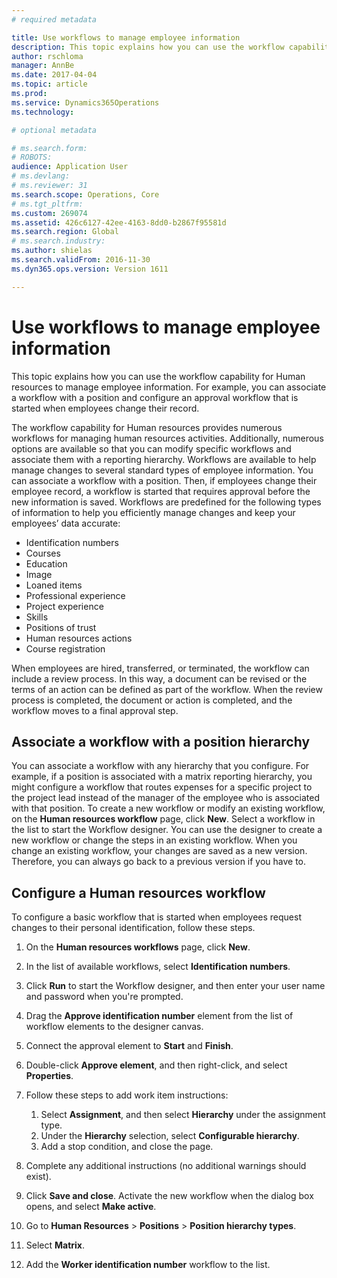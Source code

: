```yaml
---
# required metadata

title: Use workflows to manage employee information
description: This topic explains how you can use the workflow capability for Human resources to manage employee information. For example, you can associate a workflow with a position and configure an approval workflow that is started when employees change their record.
author: rschloma
manager: AnnBe
ms.date: 2017-04-04
ms.topic: article
ms.prod: 
ms.service: Dynamics365Operations
ms.technology: 

# optional metadata

# ms.search.form: 
# ROBOTS: 
audience: Application User
# ms.devlang: 
# ms.reviewer: 31
ms.search.scope: Operations, Core
# ms.tgt_pltfrm: 
ms.custom: 269074
ms.assetid: 426c6127-42ee-4163-8dd0-b2867f95581d
ms.search.region: Global
# ms.search.industry: 
ms.author: shielas
ms.search.validFrom: 2016-11-30
ms.dyn365.ops.version: Version 1611

---
```


# Use workflows to manage employee information

This topic explains how you can use the workflow capability for Human resources to manage employee information. For example, you can associate a workflow with a position and configure an approval workflow that is started when employees change their record.

The workflow capability for Human resources provides numerous workflows for managing human resources activities. Additionally, numerous options are available so that you can modify specific workflows and associate them with a reporting hierarchy. Workflows are available to help manage changes to several standard types of employee information. You can associate a workflow with a position. Then, if employees change their employee record, a workflow is started that requires approval before the new information is saved. Workflows are predefined for the following types of information to help you efficiently manage changes and keep your employees’ data accurate:

-   Identification numbers
-   Courses
-   Education
-   Image
-   Loaned items
-   Professional experience
-   Project experience
-   Skills
-   Positions of trust
-   Human resources actions
-   Course registration

When employees are hired, transferred, or terminated, the workflow can include a review process. In this way, a document can be revised or the terms of an action can be defined as part of the workflow. When the review process is completed, the document or action is completed, and the workflow moves to a final approval step.

## Associate a workflow with a position hierarchy
You can associate a workflow with any hierarchy that you configure. For example, if a position is associated with a matrix reporting hierarchy, you might configure a workflow that routes expenses for a specific project to the project lead instead of the manager of the employee who is associated with that position. To create a new workflow or modify an existing workflow, on the **Human resources workflow** page, click **New**. Select a workflow in the list to start the Workflow designer. You can use the designer to create a new workflow or change the steps in an existing workflow. When you change an existing workflow, your changes are saved as a new version. Therefore, you can always go back to a previous version if you have to.

## Configure a Human resources workflow
To configure a basic workflow that is started when employees request changes to their personal identification, follow these steps.

1.  On the **Human resources workflows** page, click **New**.
2.  In the list of available workflows, select **Identification numbers**.
3.  Click **Run** to start the Workflow designer, and then enter your user name and password when you're prompted.
4.  Drag the **Approve identification number** element from the list of workflow elements to the designer canvas.
5.  Connect the approval element to **Start** and **Finish**.
6.  Double-click **Approve element**, and then right-click, and select **Properties**.
7.  Follow these steps to add work item instructions:
    1.  Select **Assignment**, and then select **Hierarchy** under the assignment type.
    2.  Under the **Hierarchy** selection, select **Configurable hierarchy**.
    3.  Add a stop condition, and close the page.

8.  Complete any additional instructions (no additional warnings should exist).
9.  Click **Save and close**. Activate the new workflow when the dialog box opens, and select **Make active**.
10. Go to **Human Resources** &gt; **Positions** &gt; **Position hierarchy types**.
11. Select **Matrix**.
12. Add the **Worker identification number** workflow to the list.


